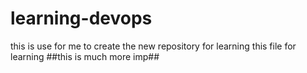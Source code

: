 # learning-devops
this is use for me to create the new repository  for learning 
this file for learning 
##this is much more imp##
